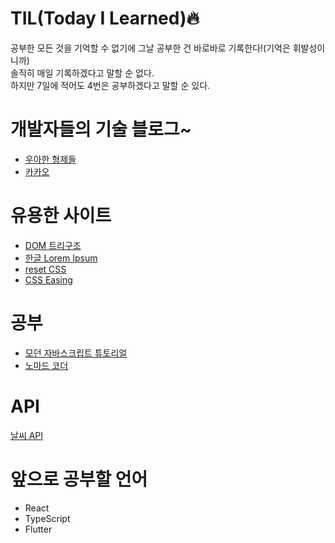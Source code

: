 # TIL(Today I Learned)🔥

공부한 모든 것을 기억할 수 없기에 그날 공부한 건 바로바로 기록한다!(기억은 휘발성이니까)  
솔직히 매일 기록하겠다고 말할 순 없다.  
하지만 7일에 적어도 4번은 공부하겠다고 말할 순 있다.

# 개발자들의 기술 블로그~

- [우아한 형제들](https://techblog.woowahan.com/)
- [카카오](https://tech.kakao.com/tag/frontend/)

# 유용한 사이트

- [DOM 트리구조](https://software.hixie.ch/utilities/js/live-dom-viewer/)
- [한글 Lorem Ipsum](http://guny.kr/stuff/klorem/)
- [reset CSS](https://meyerweb.com/eric/tools/css/reset/)
- [CSS Easing](https://matthewlein.com/tools/ceaser)

# 공부

- [모던 자바스크립트 튜토리얼](https://ko.javascript.info/)
- [노마드 코더](https://nomadcoders.co/)

# API

[날씨 API](https://openweathermap.org/)

# 앞으로 공부할 언어

- React
- TypeScript
- Flutter
